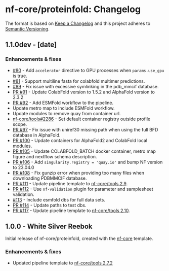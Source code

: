 # nf-core/proteinfold: Changelog

The format is based on [Keep a Changelog](https://keepachangelog.com/en/1.0.0/)
and this project adheres to [Semantic Versioning](https://semver.org/spec/v2.0.0.html).

## 1.1.0dev - [date]

### Enhancements & fixes

- [#80](https://github.com/nf-core/proteinfold/pull/80) - Add `accelerator` directive to GPU processes when `params.use_gpu` is true.
- [#81](https://github.com/nf-core/proteinfold/pull/81) - Support multiline fasta for colabfold multimer predictions.
- [#89](https://github.com/nf-core/proteinfold/pull/89) - Fix issue with excessive symlinking in the pdb_mmcif database.
- [PR #91](https://github.com/nf-core/proteinfold/pull/91) - Update ColabFold version to 1.5.2 and AlphaFold version to 2.3.2
- [PR #92](https://github.com/nf-core/proteinfold/pull/92) - Add ESMFold workflow to the pipeline.
- Update metro map to include ESMFold workflow.
- Update modules to remove quay from container url.
- [nf-core/tools#2286](https://github.com/nf-core/tools/issues/2286) - Set default container registry outside profile scope.
- [PR #97](https://github.com/nf-core/proteinfold/pull/97) - Fix issue with uniref30 missing path when using the full BFD database in AlphaFold.
- [PR #100](https://github.com/nf-core/proteinfold/pull/100) - Update containers for AlphaFold2 and ColabFold local modules.
- [PR #105](https://github.com/nf-core/proteinfold/pull/105) - Update COLABFOLD_BATCH docker container, metro map figure and nextflow schema description.
- [PR #106](https://github.com/nf-core/proteinfold/pull/106) - Add `singularity.registry = 'quay.io'` and bump NF version to 23.04.0
- [PR #108](https://github.com/nf-core/proteinfold/pull/108) - Fix gunzip error when providing too many files when downloading PDBMMCIF database.
- [PR #111](https://github.com/nf-core/proteinfold/pull/111) - Update pipeline template to [nf-core/tools 2.9](https://github.com/nf-core/tools/releases/tag/2.9).
- [PR #112](https://github.com/nf-core/rnaseq/pull/112) - Use `nf-validation` plugin for parameter and samplesheet validation.
- [#113](https://github.com/nf-core/proteinfold/pull/113) - Include esmfold dbs for full data sets.
- [PR #114](https://github.com/nf-core/rnaseq/pull/114) - Update paths to test dbs.
- [PR #117](https://github.com/nf-core/proteinfold/pull/117) - Update pipeline template to [nf-core/tools 2.10](https://github.com/nf-core/tools/releases/tag/2.10).

## 1.0.0 - White Silver Reebok

Initial release of nf-core/proteinfold, created with the [nf-core](https://nf-co.re/) template.

### Enhancements & fixes

- Updated pipeline template to [nf-core/tools 2.7.2](https://github.com/nf-core/tools/releases/tag/2.7.2)

